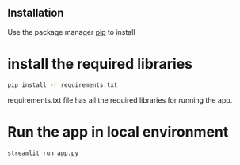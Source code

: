 



## Installation

Use the package manager [pip](https://pip.pypa.io/en/stable/) to install 
# install the required libraries
```bash
pip install -r requirements.txt
```
requirements.txt file has all the required libraries for running the app.

# Run the app in local environment
```bash
streamlit run app.py
```




